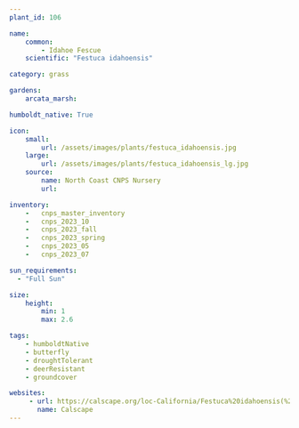 ```yaml
---
plant_id: 106 

name: 
    common: 
        - Idahoe Fescue 
    scientific: "Festuca idahoensis"  

category: grass

gardens: 
    arcata_marsh:

humboldt_native: True

icon: 
    small: 
        url: /assets/images/plants/festuca_idahoensis.jpg 
    large: 
        url: /assets/images/plants/festuca_idahoensis_lg.jpg 
    source: 
        name: North Coast CNPS Nursery
        url: 

inventory: 
    -   cnps_master_inventory
    -   cnps_2023_10
    -   cnps_2023_fall
    -   cnps_2023_spring
    -   cnps_2023_05 
    -   cnps_2023_07 

sun_requirements:
  - "Full Sun"

size:
    height: 
        min: 1
        max: 2.6

tags: 
    - humboldtNative
    - butterfly
    - droughtTolerant
    - deerResistant
    - groundcover

websites: 
     - url: https://calscape.org/loc-California/Festuca%20idahoensis(%20)
       name: Calscape
---
```


